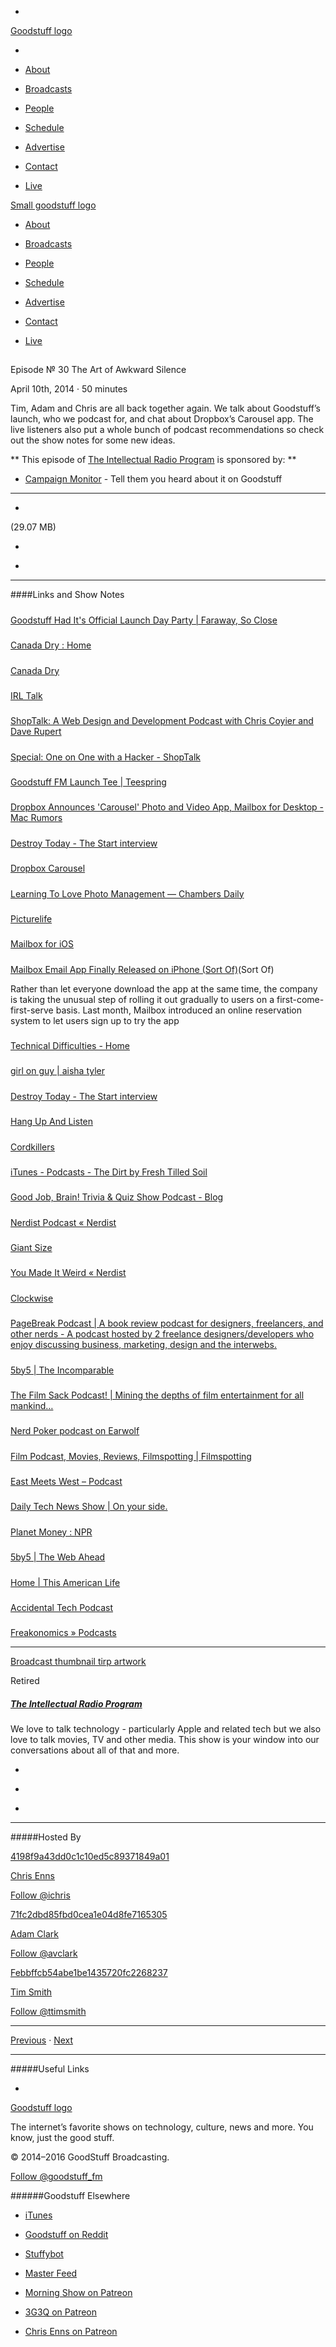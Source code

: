 

-
[Goodstuff logo](http://www.goodstuff.fm/)[](/assets/goodstuff_logo-17c1fe6f378352de5d7345f76152130b.svg)

-


-  [About](/about)

-  [Broadcasts](/broadcasts)

-  [People](/people)

-  [Schedule](/schedule)

-  [Advertise](/advertise)

-  [Contact](/contact)

-  [Live](/live)


[Small goodstuff logo](http://www.goodstuff.fm/)[](/assets/small_goodstuff_logo-bf032e72b9ec41494f4d90905f1ad619.svg)


-  [About](/about)

-  [Broadcasts](/broadcasts)

-  [People](/people)

-  [Schedule](/schedule)

-  [Advertise](/advertise)

-  [Contact](/contact)

-  [Live](/live)


##
Episode № 30
The Art of Awkward Silence


April 10th, 2014
&middot;
50
minutes


Tim, Adam and Chris are all back together again. We talk about Goodstuff&rsquo;s launch, who we podcast for, and chat about Dropbox&rsquo;s Carousel app. The live listeners also put a whole bunch of podcast recommendations so check out the show notes for some new ideas.


**
This episode of
[The Intellectual Radio Program](/tirp)
is sponsored by:
**


-  [Campaign Monitor](http://www.campaignmonitor.com/) - Tell them you heard about it on Goodstuff


------------------------------


-
[](https://goodstuffs3.s3.amazonaws.com/uploads/tirp-30.mp3)(29.07 MB)

-
[](http://twitter.com/intent/tweet?text=The%20Intellectual%20Radio%20Program%20%E2%84%96%2030%20on%20@goodstuff_fm%20-%20http://goodstuff.fm/tirp/30)

-
[](http://www.facebook.com/sharer/sharer.php?u=http://goodstuff.fm/tirp/30)


------------------------------


####Links and Show Notes

#####
[Goodstuff Had It's Official Launch Day Party | Faraway, So Close](http://www.chrisenns.com/2014/04/goodstuff-official-launch/)


#####
[Canada Dry : Home](http://www.canadadry.ca/)


#####
[Canada Dry](http://www.canadadry.com/)


#####
[IRL Talk](http://www.irltalk.com/)


#####
[ShopTalk: A Web Design and Development Podcast with Chris Coyier and Dave Rupert](http://shoptalkshow.com/)


#####
[Special: One on One with a Hacker - ShopTalk](http://shoptalkshow.com/episodes/special-one-one-hacker/)


#####
[Goodstuff FM Launch Tee | Teespring](http://teespring.com/goodstuff_fm)


#####
[Dropbox Announces 'Carousel' Photo and Video App, Mailbox for Desktop - Mac Rumors](http://www.macrumors.com/2014/04/09/dropbox-announces-carousel-photo-app/)


#####
[Destroy Today - The Start interview](http://destroytoday.com/)


#####
[Dropbox Carousel](https://itunes.apple.com/ca/app/carousel-by-dropbox/id825931374?mt=8&uo=4&at=10l4Ki)


#####
[Learning To Love Photo Management — Chambers Daily](http://chambersdaily.com/learning-to-love-photo-management/)


#####
[Picturelife](https://picturelife.com/?love=ichris)


#####
[Mailbox for iOS](https://itunes.apple.com/ca/app/mailbox/id576502633?mt=8&uo=4&at=10l4Ki)


#####
[Mailbox Email App Finally Released on iPhone (Sort Of)](http://mashable.com/2013/02/07/mailbox-iphone-release/)(Sort Of)


Rather than let everyone download the app at the same time, the company is taking the unusual step of rolling it out gradually to users on a first-come-first-serve basis. Last month, Mailbox introduced an online reservation system to let users sign up to try the app


#####
[Technical Difficulties - Home](http://technicaldifficulties.us/)


#####
[girl on guy | aisha tyler](http://girlonguy.net/)


#####
[Destroy Today - The Start interview](http://destroytoday.com/)


#####
[Hang Up And Listen](http://www.slate.com/articles/podcasts/hang_up_and_listen.html)


#####
[Cordkillers](http://www.cordkillers.com/)


#####
[iTunes - Podcasts - The Dirt by Fresh Tilled Soil](https://itunes.apple.com/us/podcast/the-dirt/id569204776?mt=2)


#####
[Good Job, Brain! Trivia & Quiz Show Podcast - Blog](http://www.goodjobbrain.com/)


#####
[Nerdist Podcast « Nerdist](http://www.nerdist.com/podcast/nerdist/)


#####
[Giant Size](http://www.esn.fm/giant-size/)


#####
[You Made It Weird « Nerdist](http://www.nerdist.com/podcast/you-made-it-weird/)


#####
[Clockwise](http://www.techhive.com/column/clockwise/)


#####
[PageBreak Podcast | A book review podcast for designers, freelancers, and other nerds - A podcast hosted by 2 freelance designers/developers who enjoy discussing business, marketing, design and the interwebs.](http://www.pagebreakpodcast.com/)


#####
[5by5 | The Incomparable](http://5by5.tv/incomparable/)


#####
[The Film Sack Podcast! | Mining the depths of film entertainment for all mankind…](http://filmsack.com/)


#####
[Nerd Poker podcast on Earwolf](http://www.earwolf.com/show/nerd-poker/)


#####
[Film Podcast, Movies, Reviews, Filmspotting | Filmspotting](http://filmspotting.net/)


#####
[East Meets West – Podcast](http://www.subbrilliant.com/emw/)


#####
[Daily Tech News Show | On your side.](http://www.dailytechnewsshow.com/)


#####
[Planet Money : NPR](http://www.npr.org/blogs/money/)


#####
[5by5 | The Web Ahead](http://5by5.tv/webahead)


#####
[Home | This American Life](http://www.thisamericanlife.org/)


#####
[Accidental Tech Podcast](http://atp.fm/)


#####
[Freakonomics » Podcasts](http://freakonomics.com/category/freakonomics-radio/podcasts/)


------------------------------


[Broadcast thumbnail tirp artwork](/tirp)[](https://goodstuffs3.s3.amazonaws.com/uploads/broadcast/image/15/broadcast_thumbnail_tirp_artwork.png)

Retired


##### [The Intellectual Radio Program](/tirp)


We love to talk technology - particularly Apple and related tech but we also love to talk movies, TV and other media. This show is your window into our conversations about all of that and more.

-
[](https://itunes.apple.com/us/podcast/intellectual-radio-program/id682246844)

-
[](/tirp/feed)

-
[](mailto:chris@goodstuff.fm?cc=sponsorship%40goodstuff.fm&subject=%5BGoodStuff%20FM%5D%20Sponsorship%20Inquiry%20for%20The%20Intellectual%20Radio%20Program)


------------------------------


#####Hosted By


[4198f9a43dd0c1c10ed5c89371849a01](/people/chris-enns)[](http://gravatar.com/avatar/4198f9a43dd0c1c10ed5c89371849a01.png?s=300&r=pg)

[Chris Enns](/people/chris-enns)


[Follow @ichris](https://twitter.com/ichris)


[71fc2dbd85fbd0cea1e04d8fe7165305](/people/avclark)[](http://gravatar.com/avatar/71fc2dbd85fbd0cea1e04d8fe7165305.png?s=300&r=pg)

[Adam Clark](/people/avclark)


[Follow @avclark](https://twitter.com/avclark)


[Febbffcb54abe1be1435720fc2268237](/people/ttimsmith)[](http://gravatar.com/avatar/febbffcb54abe1be1435720fc2268237.png?s=300&r=pg)

[Tim Smith](/people/ttimsmith)


[Follow @ttimsmith](https://twitter.com/ttimsmith)


------------------------------


[Previous](/tirp/29)
&middot;
[Next](/tirp/31)


------------------------------


#####Useful Links

-
[](mailto:chris@goodstuff.fm?subject=%5BGoodstuff%20FM%5D%20Feedback%20for%20The%20Intellectual%20Radio%20Program)


[Goodstuff logo](http://www.goodstuff.fm/)[](/assets/goodstuff_logo-17c1fe6f378352de5d7345f76152130b.svg)


The internet’s favorite shows on technology, culture, news and more. You know, just the good stuff.


&copy; 2014&ndash;2016 GoodStuff Broadcasting.

[Follow @goodstuff_fm](https://twitter.com/goodstufffm)


######Goodstuff Elsewhere

-  [iTunes](https://itunes.apple.com/us/artist/goodstuff-fm/id843385597?mt=2)

-  [Goodstuff on Reddit](https://www.reddit.com/r/Goodstuff_fm/)

-  [Stuffybot](http://stuffybot.goodstuff.fm)

-  [Master Feed](/master/feed)

-  [Morning Show on Patreon](https://www.patreon.com/morningshow)

-  [3G3Q on Patreon](https://www.patreon.com/3g3q)

-  [Chris Enns on Patreon](https://www.patreon.com/ichris)
